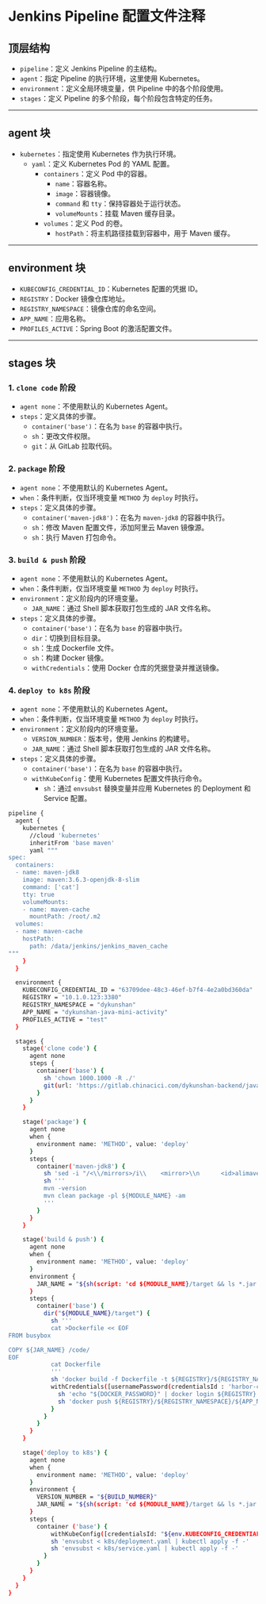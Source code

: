 # Jenkins Pipeline 配置文件注释

## 顶层结构
- `pipeline`：定义 Jenkins Pipeline 的主结构。
- `agent`：指定 Pipeline 的执行环境，这里使用 Kubernetes。
- `environment`：定义全局环境变量，供 Pipeline 中的各个阶段使用。
- `stages`：定义 Pipeline 的多个阶段，每个阶段包含特定的任务。

---

## agent 块
- `kubernetes`：指定使用 Kubernetes 作为执行环境。
  - `yaml`：定义 Kubernetes Pod 的 YAML 配置。
    - `containers`：定义 Pod 中的容器。
      - `name`：容器名称。
      - `image`：容器镜像。
      - `command` 和 `tty`：保持容器处于运行状态。
      - `volumeMounts`：挂载 Maven 缓存目录。
    - `volumes`：定义 Pod 的卷。
      - `hostPath`：将主机路径挂载到容器中，用于 Maven 缓存。

---

## environment 块
- `KUBECONFIG_CREDENTIAL_ID`：Kubernetes 配置的凭据 ID。
- `REGISTRY`：Docker 镜像仓库地址。
- `REGISTRY_NAMESPACE`：镜像仓库的命名空间。
- `APP_NAME`：应用名称。
- `PROFILES_ACTIVE`：Spring Boot 的激活配置文件。

---

## stages 块
### 1. `clone code` 阶段
- `agent none`：不使用默认的 Kubernetes Agent。
- `steps`：定义具体的步骤。
  - `container('base')`：在名为 `base` 的容器中执行。
  - `sh`：更改文件权限。
  - `git`：从 GitLab 拉取代码。

### 2. `package` 阶段
- `agent none`：不使用默认的 Kubernetes Agent。
- `when`：条件判断，仅当环境变量 `METHOD` 为 `deploy` 时执行。
- `steps`：定义具体的步骤。
  - `container('maven-jdk8')`：在名为 `maven-jdk8` 的容器中执行。
  - `sh`：修改 Maven 配置文件，添加阿里云 Maven 镜像源。
  - `sh`：执行 Maven 打包命令。

### 3. `build & push` 阶段
- `agent none`：不使用默认的 Kubernetes Agent。
- `when`：条件判断，仅当环境变量 `METHOD` 为 `deploy` 时执行。
- `environment`：定义阶段内的环境变量。
  - `JAR_NAME`：通过 Shell 脚本获取打包生成的 JAR 文件名称。
- `steps`：定义具体的步骤。
  - `container('base')`：在名为 `base` 的容器中执行。
  - `dir`：切换到目标目录。
  - `sh`：生成 Dockerfile 文件。
  - `sh`：构建 Docker 镜像。
  - `withCredentials`：使用 Docker 仓库的凭据登录并推送镜像。

### 4. `deploy to k8s` 阶段
- `agent none`：不使用默认的 Kubernetes Agent。
- `when`：条件判断，仅当环境变量 `METHOD` 为 `deploy` 时执行。
- `environment`：定义阶段内的环境变量。
  - `VERSION_NUMBER`：版本号，使用 Jenkins 的构建号。
  - `JAR_NAME`：通过 Shell 脚本获取打包生成的 JAR 文件名称。
- `steps`：定义具体的步骤。
  - `container('base')`：在名为 `base` 的容器中执行。
  - `withKubeConfig`：使用 Kubernetes 配置文件执行命令。
    - `sh`：通过 `envsubst` 替换变量并应用 Kubernetes 的 Deployment 和 Service 配置。
```bash
pipeline {
  agent {
    kubernetes {
      //cloud 'kubernetes'
      inheritFrom 'base maven'
      yaml """
spec:
  containers:
  - name: maven-jdk8
    image: maven:3.6.3-openjdk-8-slim
    command: ['cat']
    tty: true
    volumeMounts:
    - name: maven-cache
      mountPath: /root/.m2
  volumes:
  - name: maven-cache
    hostPath:
      path: /data/jenkins/jenkins_maven_cache
"""
    }
  }

  environment {
    KUBECONFIG_CREDENTIAL_ID = "63709dee-48c3-46ef-b7f4-4e2a0bd360da"
    REGISTRY = "10.1.0.123:3380"
    REGISTRY_NAMESPACE = "dykunshan"
    APP_NAME = "dykunshan-java-mini-activity"
    PROFILES_ACTIVE = "test"
  }

  stages {
    stage('clone code') {
      agent none
      steps {
        container('base') {
          sh 'chown 1000.1000 -R ./'
          git(url: 'https://gitlab.chinacici.com/dykunshan-backend/java-mini-activity.git', credentialsId: 'gitlab-credential', branch: "test", changelog: true, poll: false)
        }
      }
    }

    stage('package') {
      agent none
      when {
        environment name: 'METHOD', value: 'deploy'
      }
      steps {
        container('maven-jdk8') {
          sh 'sed -i "/<\\/mirrors>/i\\    <mirror>\\n      <id>alimaven<\\/id>\\n      <name>aliyun maven<\\/name>\\n      <url>http:\\/\\/maven.aliyun.com\\/nexus\\/content\\/groups\\/public\\/<\\/url>\\n      <mirrorOf>central<\\/mirrorOf>\\n    <\\/mirror>" /usr/share/maven/conf/settings.xml'
          sh '''
          mvn -version
          mvn clean package -pl ${MODULE_NAME} -am
          '''
        }
      }
    }

    stage('build & push') {
      agent none
      when {
        environment name: 'METHOD', value: 'deploy'
      }
      environment {
        JAR_NAME = "${sh(script: 'cd ${MODULE_NAME}/target && ls *.jar', returnStdout:true).trim()}"
      }
      steps {
        container('base') {
          dir("${MODULE_NAME}/target") {
            sh '''
            cat >Dockerfile << EOF
FROM busybox

COPY ${JAR_NAME} /code/
EOF
            cat Dockerfile
            '''
            sh 'docker build -f Dockerfile -t ${REGISTRY}/${REGISTRY_NAMESPACE}/${APP_NAME}-${MODULE_NAME}:${BUILD_NUMBER} .'
            withCredentials([usernamePassword(credentialsId : 'harbor-credential' ,passwordVariable : 'DOCKER_PASSWORD' ,usernameVariable : 'DOCKER_USERNAME' ,)]) {
              sh 'echo "${DOCKER_PASSWORD}" | docker login ${REGISTRY} -u "${DOCKER_USERNAME}" --password-stdin'
              sh 'docker push ${REGISTRY}/${REGISTRY_NAMESPACE}/${APP_NAME}-${MODULE_NAME}:${BUILD_NUMBER}'
            }
          }
        }
      }
    }

    stage('deploy to k8s') {
      agent none
      when {
        environment name: 'METHOD', value: 'deploy'
      }
      environment {
        VERSION_NUMBER = "${BUILD_NUMBER}"
        JAR_NAME = "${sh(script: 'cd ${MODULE_NAME}/target && ls *.jar', returnStdout:true).trim()}"
      }
      steps {
        container ('base') {
            withKubeConfig([credentialsId: "${env.KUBECONFIG_CREDENTIAL_ID}", serverUrl: 'https://kubernetes.default']) {
            sh 'envsubst < k8s/deployment.yaml | kubectl apply -f -'
            sh 'envsubst < k8s/service.yaml | kubectl apply -f -'
          }
        }
      }
    }
  }
}
```

